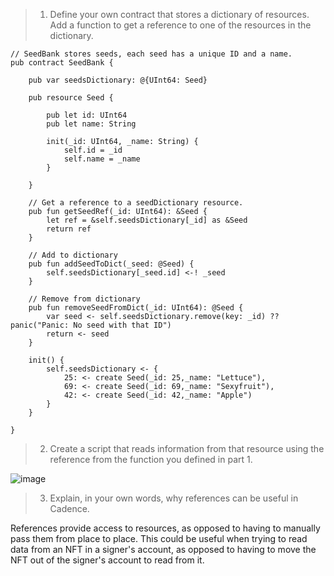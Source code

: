 >1. Define your own contract that stores a dictionary of resources. Add a function to get a reference to one of the resources in the dictionary.

    // SeedBank stores seeds, each seed has a unique ID and a name.
    pub contract SeedBank {

        pub var seedsDictionary: @{UInt64: Seed}

        pub resource Seed {

            pub let id: UInt64
            pub let name: String

            init(_id: UInt64, _name: String) {
                self.id = _id
                self.name = _name
            }

        }

        // Get a reference to a seedDictionary resource.
        pub fun getSeedRef(_id: UInt64): &Seed {
            let ref = &self.seedsDictionary[_id] as &Seed
            return ref
        }

        // Add to dictionary
        pub fun addSeedToDict(_seed: @Seed) {
            self.seedsDictionary[_seed.id] <-! _seed 
        }

        // Remove from dictionary
        pub fun removeSeedFromDict(_id: UInt64): @Seed {
            var seed <- self.seedsDictionary.remove(key: _id) ?? panic("Panic: No seed with that ID")
            return <- seed
        }

        init() {
            self.seedsDictionary <- {
                25: <- create Seed(_id: 25,_name: "Lettuce"),
                69: <- create Seed(_id: 69,_name: "Sexyfruit"),
                42: <- create Seed(_id: 42,_name: "Apple")
            }
        }

    }

>2. Create a script that reads information from that resource using the reference from the function you defined in part 1.

![image](https://user-images.githubusercontent.com/104716561/170852545-f5b3118a-03c2-44e5-8a54-7b93a9b73f04.png)


>3. Explain, in your own words, why references can be useful in Cadence.

References provide access to resources, as opposed to having to manually pass them from place to place.
This could be useful when trying to read data from an NFT in a signer's account, as opposed to having to move the NFT out of the signer's account to read from it.
